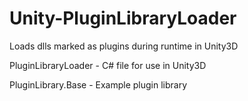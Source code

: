 Unity-PluginLibraryLoader
=========================

Loads dlls marked as plugins during runtime in Unity3D

PluginLibraryLoader - C# file for use in Unity3D

PluginLibrary.Base - Example plugin library